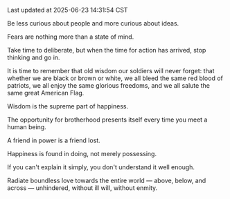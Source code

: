 Last updated at 2025-06-23 14:31:54 CST

Be less curious about people and more curious about ideas.

Fears are nothing more than a state of mind.

Take time to deliberate, but when the time for action has arrived, stop thinking and go in.

It is time to remember that old wisdom our soldiers will never forget: that whether we are black or brown or white, we all bleed the same red blood of patriots, we all enjoy the same glorious freedoms, and we all salute the same great American Flag.

Wisdom is the supreme part of happiness.

The opportunity for brotherhood presents itself every time you meet a human being.

A friend in power is a friend lost.

Happiness is found in doing, not merely possessing.

If you can't explain it simply, you don't understand it well enough.

Radiate boundless love towards the entire world — above, below, and across — unhindered, without ill will, without enmity.

